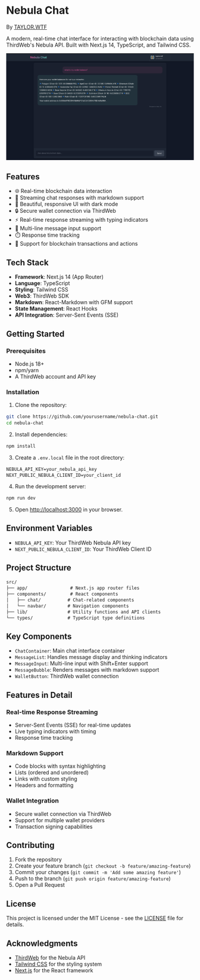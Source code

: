 # Nebula Chat

By [TAYLOR.WTF](https://taylor.wtf)

A modern, real-time chat interface for interacting with blockchain data using ThirdWeb's Nebula API. Built with Next.js 14, TypeScript, and Tailwind CSS.

![Nebula Chat](public/screenshot.png)

## Features

- 🌐 Real-time blockchain data interaction
- 💬 Streaming chat responses with markdown support
- 🎨 Beautiful, responsive UI with dark mode
- 🔒 Secure wallet connection via ThirdWeb
- ⚡ Real-time response streaming with typing indicators
- 📝 Multi-line message input support
- ⏱️ Response time tracking
- 🎯 Support for blockchain transactions and actions

## Tech Stack

- **Framework**: Next.js 14 (App Router)
- **Language**: TypeScript
- **Styling**: Tailwind CSS
- **Web3**: ThirdWeb SDK
- **Markdown**: React-Markdown with GFM support
- **State Management**: React Hooks
- **API Integration**: Server-Sent Events (SSE)

## Getting Started

### Prerequisites

- Node.js 18+ 
- npm/yarn
- A ThirdWeb account and API key

### Installation

1. Clone the repository:
```bash
git clone https://github.com/yourusername/nebula-chat.git
cd nebula-chat
```

2. Install dependencies:
```bash
npm install
```

3. Create a `.env.local` file in the root directory:
```env
NEBULA_API_KEY=your_nebula_api_key
NEXT_PUBLIC_NEBULA_CLIENT_ID=your_client_id
```

4. Run the development server:
```bash
npm run dev
```

5. Open [http://localhost:3000](http://localhost:3000) in your browser.

## Environment Variables

- `NEBULA_API_KEY`: Your ThirdWeb Nebula API key
- `NEXT_PUBLIC_NEBULA_CLIENT_ID`: Your ThirdWeb Client ID

## Project Structure

```
src/
├── app/                # Next.js app router files
├── components/         # React components
│   ├── chat/          # Chat-related components
│   └── navbar/        # Navigation components
├── lib/               # Utility functions and API clients
└── types/             # TypeScript type definitions
```

## Key Components

- `ChatContainer`: Main chat interface container
- `MessageList`: Handles message display and thinking indicators
- `MessageInput`: Multi-line input with Shift+Enter support
- `MessageBubble`: Renders messages with markdown support
- `WalletButton`: ThirdWeb wallet connection

## Features in Detail

### Real-time Response Streaming
- Server-Sent Events (SSE) for real-time updates
- Live typing indicators with timing
- Response time tracking

### Markdown Support
- Code blocks with syntax highlighting
- Lists (ordered and unordered)
- Links with custom styling
- Headers and formatting

### Wallet Integration
- Secure wallet connection via ThirdWeb
- Support for multiple wallet providers
- Transaction signing capabilities

## Contributing

1. Fork the repository
2. Create your feature branch (`git checkout -b feature/amazing-feature`)
3. Commit your changes (`git commit -m 'Add some amazing feature'`)
4. Push to the branch (`git push origin feature/amazing-feature`)
5. Open a Pull Request

## License

This project is licensed under the MIT License - see the [LICENSE](LICENSE) file for details.

## Acknowledgments

- [ThirdWeb](https://thirdweb.com/) for the Nebula API
- [Tailwind CSS](https://tailwindcss.com/) for the styling system
- [Next.js](https://nextjs.org/) for the React framework
